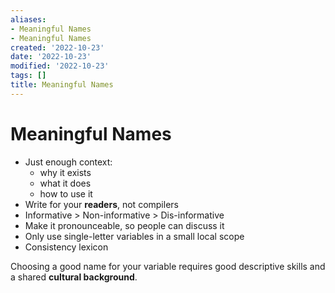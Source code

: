 ```yaml
---
aliases:
- Meaningful Names
- Meaningful Names
created: '2022-10-23'
date: '2022-10-23'
modified: '2022-10-23'
tags: []
title: Meaningful Names
---
```


# Meaningful Names

- Just enough context:
	- why it exists
	- what it does
	- how to use it
- Write for your **readers**, not compilers
- Informative > Non-informative > Dis-informative
- Make it pronounceable, so people can discuss it
- Only use single-letter variables in a small local scope
- Consistency lexicon

Choosing a good name for your variable requires good descriptive skills and a shared **cultural background**.